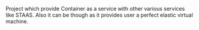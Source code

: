 Project which provide Container as a service with other various services like STAAS. Also it can be though as it provides user a perfect elastic virtual machine.
